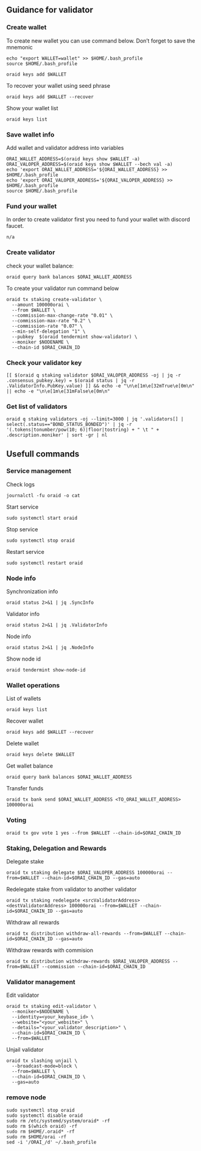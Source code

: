 ## Guidance for validator

### Create wallet
To create new wallet you can use command below. Don’t forget to save the mnemonic
```
echo "export WALLET=wallet" >> $HOME/.bash_profile
source $HOME/.bash_profile

oraid keys add $WALLET
```

To recover your wallet using seed phrase
```
oraid keys add $WALLET --recover
```

Show your wallet list
```
oraid keys list
```

### Save wallet info
Add wallet and validator address into variables 
```
ORAI_WALLET_ADDRESS=$(oraid keys show $WALLET -a)
ORAI_VALOPER_ADDRESS=$(oraid keys show $WALLET --bech val -a)
echo 'export ORAI_WALLET_ADDRESS='${ORAI_WALLET_ADDRESS} >> $HOME/.bash_profile
echo 'export ORAI_VALOPER_ADDRESS='${ORAI_VALOPER_ADDRESS} >> $HOME/.bash_profile
source $HOME/.bash_profile
```

### Fund your wallet
In order to create validator first you need to fund your wallet with discord faucet.
```
n/a
```

### Create validator

check your wallet balance:
```
oraid query bank balances $ORAI_WALLET_ADDRESS
```
To create your validator run command below
```
oraid tx staking create-validator \
  --amount 100000orai \
  --from $WALLET \
  --commission-max-change-rate "0.01" \
  --commission-max-rate "0.2" \
  --commission-rate "0.07" \
  --min-self-delegation "1" \
  --pubkey  $(oraid tendermint show-validator) \
  --moniker $NODENAME \
  --chain-id $ORAI_CHAIN_ID
```

### Check your validator key
```
[[ $(oraid q staking validator $ORAI_VALOPER_ADDRESS -oj | jq -r .consensus_pubkey.key) = $(oraid status | jq -r .ValidatorInfo.PubKey.value) ]] && echo -e "\n\e[1m\e[32mTrue\e[0m\n" || echo -e "\n\e[1m\e[31mFalse\e[0m\n"
```

### Get list of validators
```
oraid q staking validators -oj --limit=3000 | jq '.validators[] | select(.status=="BOND_STATUS_BONDED")' | jq -r '(.tokens|tonumber/pow(10; 6)|floor|tostring) + " \t " + .description.moniker' | sort -gr | nl
```

## Usefull commands
### Service management
Check logs
```
journalctl -fu oraid -o cat
```

Start service
```
sudo systemctl start oraid
```

Stop service
```
sudo systemctl stop oraid
```

Restart service
```
sudo systemctl restart oraid
```

### Node info
Synchronization info
```
oraid status 2>&1 | jq .SyncInfo
```

Validator info
```
oraid status 2>&1 | jq .ValidatorInfo
```

Node info
```
oraid status 2>&1 | jq .NodeInfo
```

Show node id
```
oraid tendermint show-node-id
```

### Wallet operations
List of wallets
```
oraid keys list
```

Recover wallet
```
oraid keys add $WALLET --recover
```

Delete wallet
```
oraid keys delete $WALLET
```

Get wallet balance
```
oraid query bank balances $ORAI_WALLET_ADDRESS
```

Transfer funds
```
oraid tx bank send $ORAI_WALLET_ADDRESS <TO_ORAI_WALLET_ADDRESS> 100000orai
```

### Voting
```
oraid tx gov vote 1 yes --from $WALLET --chain-id=$ORAI_CHAIN_ID
```

### Staking, Delegation and Rewards
Delegate stake
```
oraid tx staking delegate $ORAI_VALOPER_ADDRESS 100000orai --from=$WALLET --chain-id=$ORAI_CHAIN_ID --gas=auto
```

Redelegate stake from validator to another validator
```
oraid tx staking redelegate <srcValidatorAddress> <destValidatorAddress> 100000orai --from=$WALLET --chain-id=$ORAI_CHAIN_ID --gas=auto
```

Withdraw all rewards
```
oraid tx distribution withdraw-all-rewards --from=$WALLET --chain-id=$ORAI_CHAIN_ID --gas=auto
```

Withdraw rewards with commision
```
oraid tx distribution withdraw-rewards $ORAI_VALOPER_ADDRESS --from=$WALLET --commission --chain-id=$ORAI_CHAIN_ID
```

### Validator management
Edit validator
```
oraid tx staking edit-validator \
  --moniker=$NODENAME \
  --identity=<your_keybase_id> \
  --website="<your_website>" \
  --details="<your_validator_description>" \
  --chain-id=$ORAI_CHAIN_ID \
  --from=$WALLET
```

Unjail validator
```
oraid tx slashing unjail \
  --broadcast-mode=block \
  --from=$WALLET \
  --chain-id=$ORAI_CHAIN_ID \
  --gas=auto
```
### remove node
```
sudo systemctl stop oraid
sudo systemctl disable oraid
sudo rm /etc/systemd/system/oraid* -rf
sudo rm $(which oraid) -rf
sudo rm $HOME/.oraid* -rf
sudo rm $HOME/orai -rf
sed -i '/ORAI_/d' ~/.bash_profile

```


